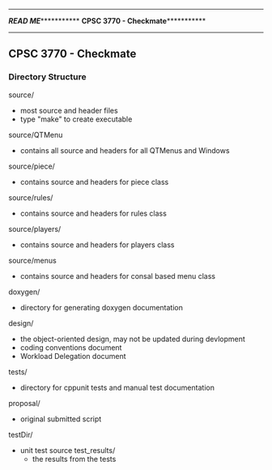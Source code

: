 ********************************************************************************
*******************************READ ME******************************************
************************CPSC 3770 - Checkmate***********************************
********************************************************************************

## CPSC 3770 - Checkmate


### Directory Structure


source/
 - most source and header files
 - type "make" to create executable

source/QTMenu
 - contains all source and headers for all QTMenus and Windows

source/piece/
 - contains source and headers for piece class

source/rules/
 - contains source and headers for rules class

source/players/
 - contains source and headers for players class 

source/menus
 - contains source and headers for consal based menu class 

doxygen/
 - directory for generating doxygen documentation
 
design/
 - the object-oriented design, may not be updated during devlopment
 - coding conventions document
 - Workload Delegation document

tests/
 - directory for cppunit tests and manual test documentation 
 
proposal/
 - original submitted script 

testDir/
 - unit test source 
   test_results/
   	- the results from the tests
